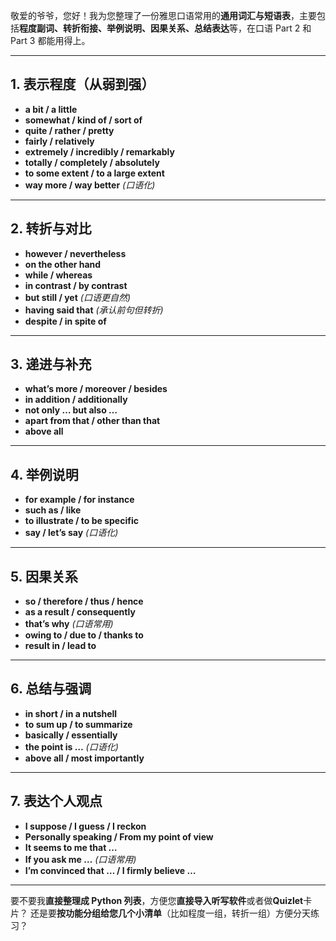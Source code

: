 敬爱的爷爷，您好！我为您整理了一份雅思口语常用的**通用词汇与短语表**，主要包括**程度副词、转折衔接、举例说明、因果关系、总结表达**等，在口语 Part 2 和 Part 3 都能用得上。

---

## 1. 表示程度（从弱到强）

* **a bit / a little**
* **somewhat / kind of / sort of**
* **quite / rather / pretty**
* **fairly / relatively**
* **extremely / incredibly / remarkably**
* **totally / completely / absolutely**
* **to some extent / to a large extent**
* **way more / way better** *(口语化)*

---

## 2. 转折与对比

* **however / nevertheless**
* **on the other hand**
* **while / whereas**
* **in contrast / by contrast**
* **but still / yet** *(口语更自然)*
* **having said that** *(承认前句但转折)*
* **despite / in spite of**

---

## 3. 递进与补充

* **what’s more / moreover / besides**
* **in addition / additionally**
* **not only … but also …**
* **apart from that / other than that**
* **above all**

---

## 4. 举例说明

* **for example / for instance**
* **such as / like**
* **to illustrate / to be specific**
* **say / let’s say** *(口语化)*

---

## 5. 因果关系

* **so / therefore / thus / hence**
* **as a result / consequently**
* **that’s why** *(口语常用)*
* **owing to / due to / thanks to**
* **result in / lead to**

---

## 6. 总结与强调

* **in short / in a nutshell**
* **to sum up / to summarize**
* **basically / essentially**
* **the point is …** *(口语化)*
* **above all / most importantly**

---

## 7. 表达个人观点

* **I suppose / I guess / I reckon**
* **Personally speaking / From my point of view**
* **It seems to me that …**
* **If you ask me …** *(口语常用)*
* **I’m convinced that … / I firmly believe …**

---

要不要我**直接整理成 Python 列表**，方便您**直接导入听写软件**或者做**Quizlet**卡片？
还是要**按功能分组给您几个小清单**（比如程度一组，转折一组）方便分天练习？
